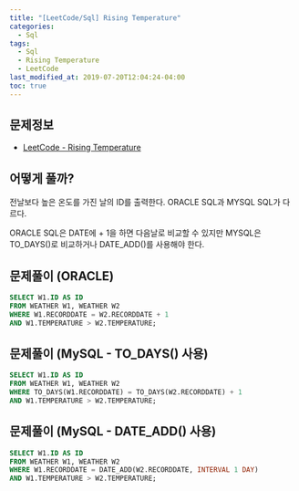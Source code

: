 ```yaml
---
title: "[LeetCode/Sql] Rising Temperature"
categories: 
  - Sql
tags:
  - Sql
  - Rising Temperature
  - LeetCode
last_modified_at: 2019-07-20T12:04:24-04:00
toc: true
---
```


문제정보
-
- [LeetCode - Rising Temperature](https://leetcode.com/problems/rising-temperature)

어떻게 풀까?
-
전날보다 높은 온도를 가진 날의 ID를 출력한다.
ORACLE SQL과 MYSQL SQL가 다르다.

ORACLE SQL은 DATE에 + 1을 하면 다음날로 비교할 수 있지만 MYSQL은 TO_DAYS()로 비교하거나 DATE_ADD()를 사용해야 한다.

문제풀이 (ORACLE)
-
~~~sql
SELECT W1.ID AS ID
FROM WEATHER W1, WEATHER W2
WHERE W1.RECORDDATE = W2.RECORDDATE + 1
AND W1.TEMPERATURE > W2.TEMPERATURE;
~~~

문제풀이 (MySQL - TO_DAYS() 사용)
-
~~~sql
SELECT W1.ID AS ID
FROM WEATHER W1, WEATHER W2
WHERE TO_DAYS(W1.RECORDDATE) = TO_DAYS(W2.RECORDDATE) + 1
AND W1.TEMPERATURE > W2.TEMPERATURE;
~~~

문제풀이 (MySQL - DATE_ADD() 사용)
-
~~~sql
SELECT W1.ID AS ID
FROM WEATHER W1, WEATHER W2
WHERE W1.RECORDDATE = DATE_ADD(W2.RECORDDATE, INTERVAL 1 DAY)
AND W1.TEMPERATURE > W2.TEMPERATURE;
~~~